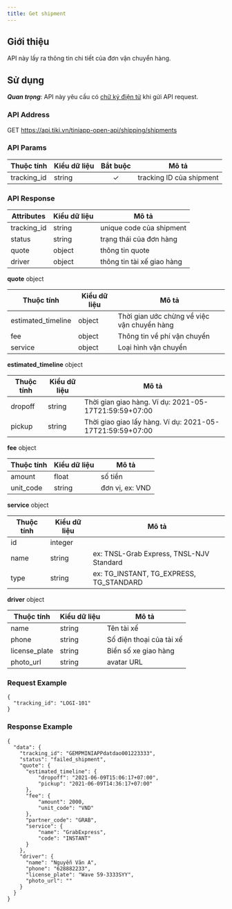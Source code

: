 ```yaml
---
title: Get shipment
---
```


## Giới thiệu

API này lấy ra thông tin chi tiết của đơn vận chuyển hàng.

## Sử dụng

**_Quan trọng_**: API này yêu cầu có [chữ ký điện tử](../platform-api/calculate-signature) khi gửi API request.

### API Address

GET https://api.tiki.vn/tiniapp-open-api/shipping/shipments

### API Params

| Thuộc tính  | Kiểu dữ liệu | Bắt buộc | Mô tả                    |
| ----------- | ------------ | :------: | ------------------------ |
| tracking_id | string       |    ✓     | tracking ID của shipment |

### API Response

| Attributes  | Kiểu dữ liệu | Mô tả                      |
| ----------- | ------------ | -------------------------- |
| tracking_id | string       | unique code của shipment   |
| status      | string       | trạng thái của đơn hàng    |
| quote       | object       | thông tin quote            |
| driver      | object       | thông tin tài xế giao hàng |

**quote** object

| Thuộc tính         | Kiểu dữ liệu | Mô tả                                       |
| ------------------ | ------------ | ------------------------------------------- |
| estimated_timeline | object       | Thời gian ước chừng về việc vận chuyển hàng |
| fee                | object       | Thông tin về phí vận chuyển                 |
| service            | object       | Loại hình vận chuyển                        |

**estimated_timeline** object

| Thuộc tính | Kiểu dữ liệu | Mô tả                                                     |
| ---------- | ------------ | --------------------------------------------------------- |
| dropoff    | string       | Thời gian giao hàng. Ví dụ: 2021-05-17T21:59:59+07:00     |
| pickup     | string       | Thời giao giao lấy hàng. Ví dụ: 2021-05-17T21:59:59+07:00 |

**fee** object

| Thuộc tính | Kiểu dữ liệu | Mô tả           |
| ---------- | ------------ | --------------- |
| amount     | float        | số tiền         |
| unit_code  | string       | đơn vị, ex: VND |

**service** object

| Thuộc tính | Kiểu dữ liệu | Mô tả                                    |
| ---------- | ------------ | ---------------------------------------- |
| id         | integer      |                                          |
| name       | string       | ex: TNSL-Grab Express, TNSL-NJV Standard |
| type       | string       | ex: TG_INSTANT, TG_EXPRESS, TG_STANDARD  |

**driver** object

| Thuộc tính    | Kiểu dữ liệu | Mô tả                    |
| ------------- | ------------ | ------------------------ |
| name          | string       | Tên tài xế               |
| phone         | string       | Số điện thoại của tài xế |
| license_plate | string       | Biển số xe giao hàng     |
| photo_url     | string       | avatar URL               |

### Request Example

```
{
  "tracking_id": "LOGI-101"
}
```

### Response Example

```
{
  "data": {
    "tracking_id": "GEMPMINIAPPdatdao001223333",
    "status": "failed_shipment",
    "quote": {
      "estimated_timeline": {
          "dropoff": "2021-06-09T15:06:17+07:00",
          "pickup": "2021-06-09T14:36:17+07:00"
      },
      "fee": {
          "amount": 2000,
          "unit_code": "VND"
      },
      "partner_code": "GRAB",
      "service": {
          "name": "GrabExpress",
          "code": "INSTANT"
      }
    },
    "driver": {
      "name": "Nguyễn Văn A",
      "phone": "628882233",
      "license_plate": "Wave 59-3333SYY",
      "photo_url": ""
    }
  }
}
```
